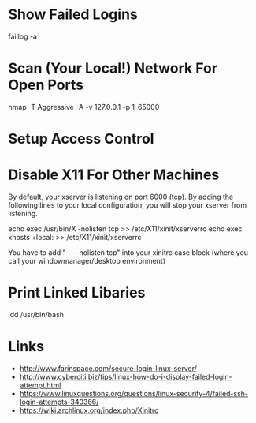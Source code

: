 # Show Failed Logins

faillog -a

# Scan (Your Local!) Network For Open Ports

nmap -T Aggressive -A -v 127.0.0.1 -p 1-65000

# Setup Access Control

# Disable X11 For Other Machines

By default, your xserver is listening on port 6000 (tcp).
By adding the following lines to your local configuration, you will stop your xserver from listening.

echo exec /usr/bin/X -nolisten tcp >> /etc/X11/xinit/xserverrc
echo exec xhosts +local: >> /etc/X11/xinit/xserverrc

You have to add " -- -nolisten tcp" into your xinitrc case block (where you call your windowmanager/desktop environment)

# Print Linked Libaries

ldd /usr/bin/bash

# Links

* http://www.farinspace.com/secure-login-linux-server/
* http://www.cyberciti.biz/tips/linux-how-do-i-display-failed-login-attempt.html
* https://www.linuxquestions.org/questions/linux-security-4/failed-ssh-login-attempts-340366/
* https://wiki.archlinux.org/index.php/Xinitrc

